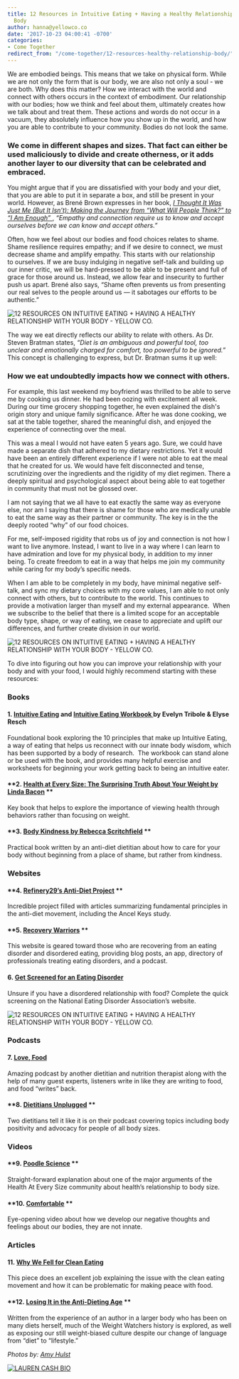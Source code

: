 ```yaml
---
title: 12 Resources in Intuitive Eating + Having a Healthy Relationship With Your
  Body
author: hanna@yellowco.co
date: '2017-10-23 04:00:41 -0700'
categories:
- Come Together
redirect_from: "/come-together/12-resources-healthy-relationship-body/"
---
```


We are embodied beings. This means that we take on physical form. While we are not only the form that is our body, we are also not only a soul - we are both. Why does this matter? How we interact with the world and connect with others occurs in the context of embodiment. Our relationship with our bodies; how we think and feel about them, ultimately creates how we talk about and treat them. These actions and words do not occur in a vacuum, they absolutely influence how you show up in the world, and how you are able to contribute to your community. Bodies do not look the same.

### **We come in different shapes and sizes. That fact can either be used maliciously to divide and create otherness, or it adds another layer to our diversity that can be celebrated and embraced.**

You might argue that if you are dissatisfied with your body and your diet, that you are able to put it in separate a box, and still be present in your world. However, as Brené Brown expresses in her book, [_I Thought It Was Just Me (But It Isn’t): Making the Journey from “What Will People Think?” to “I Am Enough”_ ](https://www.amazon.com/Thought-Was-Just-but-isnt/dp/1491513853), _“Empathy and connection require us to know and accept ourselves before we can know and accept others.”_

Often, how we feel about our bodies and food choices relates to shame. Shame resilience requires empathy; and if we desire to connect, we must decrease shame and amplify empathy. This starts with our relationship to ourselves. If we are busy indulging in negative self-talk and building up our inner critic, we will be hard-pressed to be able to be present and full of grace for those around us. Instead, we allow fear and insecurity to further push us apart. Brené also says, “Shame often prevents us from presenting our real selves to the people around us — it sabotages our efforts to be authentic.”

![12 RESOURCES ON INTUITIVE EATING + HAVING A HEALTHY RELATIONSHIP WITH YOUR BODY - YELLOW CO.](http://yellowco.co/wp-content/uploads/2017/10/3I5A1662.jpg)

The way we eat directly reflects our ability to relate with others. As Dr. Steven Bratman states, _“Diet is an ambiguous and powerful tool, too unclear and emotionally charged for comfort, too powerful to be ignored.”_ This concept is challenging to express, but Dr. Bratman sums it up well:

### **How we eat undoubtedly impacts how we connect with others.**

For example, this last weekend my boyfriend was thrilled to be able to serve me by cooking us dinner. He had been oozing with excitement all week. During our time grocery shopping together, he even explained the dish's origin story and unique family significance. After he was done cooking, we sat at the table together, shared the meaningful dish, and enjoyed the experience of connecting over the meal.

This was a meal I would not have eaten 5 years ago. Sure, we could have made a separate dish that adhered to my dietary restrictions. Yet it would have been an entirely different experience if I were not able to eat the meal that he created for us. We would have felt disconnected and tense, scrutinizing over the ingredients and the rigidity of my diet regimen. There a deeply spiritual and psychological aspect about being able to eat together in community that must not be glossed over.

I am not saying that we all have to eat exactly the same way as everyone else, nor am I saying that there is shame for those who are medically unable to eat the same way as their partner or community. The key is in the the deeply rooted “why” of our food choices.

For me, self-imposed rigidity that robs us of joy and connection is not how I want to live anymore. Instead, I want to live in a way where I can learn to have admiration and love for my physical body, in addition to my inner being. To create freedom to eat in a way that helps me join my community while caring for my body’s specific needs.

When I am able to be completely in my body, have minimal negative self-talk, and sync my dietary choices with my core values, I am able to not only connect with others, but to contribute to the world. This continues to provide a motivation larger than myself and my external appearance.  When we subscribe to the belief that there is a limited scope for an acceptable body type, shape, or way of eating, we cease to appreciate and uplift our differences, and further create division in our world.

![12 RESOURCES ON INTUITIVE EATING + HAVING A HEALTHY RELATIONSHIP WITH YOUR BODY - YELLOW CO.](http://yellowco.co/wp-content/uploads/2017/10/3I5A1339.jpg)

To dive into figuring out how you can improve your relationship with your body and with your food, I would highly recommend starting with these resources:

### **Books**

#### **1. [Intuitive Eating](http://a.co/coonmpE) and [Intuitive Eating Workbook ](http://a.co/9mFbxpR)by Evelyn Tribole & Elyse Resch**

Foundational book exploring the 10 principles that make up Intuitive Eating, a way of eating that helps us reconnect with our innate body wisdom, which has been supported by a body of research.  The workbook can stand alone or be used with the book, and provides many helpful exercise and worksheets for beginning your work getting back to being an intuitive eater.

#### **2. [Health at Every Size: The Surprising Truth About Your Weight by Linda Bacon](http://a.co/goBA6La) **

Key book that helps to explore the importance of viewing health through behaviors rather than focusing on weight.

#### **3. [Body Kindness by Rebecca Scritchfield](http://a.co/iHCmZl6) **

Practical book written by an anti-diet dietitian about how to care for your body without beginning from a place of shame, but rather from kindness.

### **Websites**

#### **4. [Refinery29’s Anti-Diet Project](http://www.refinery29.com/the-anti-diet-project) **

Incredible project filled with articles summarizing fundamental principles in the anti-diet movement, including the Ancel Keys study.

#### **5. [Recovery Warriors](http://recoverywarriors.com) **

This website is geared toward those who are recovering from an eating disorder and disordered eating, providing blog posts, an app, directory of professionals treating eating disorders, and a podcast.

#### **6. [Get Screened for an Eating Disorder](https://www.nationaleatingdisorders.org/screening-tool)**

Unsure if you have a disordered relationship with food? Complete the quick screening on the National Eating Disorder Association’s website.

![12 RESOURCES ON INTUITIVE EATING + HAVING A HEALTHY RELATIONSHIP WITH YOUR BODY - YELLOW CO.](http://yellowco.co/wp-content/uploads/2017/10/3I5A1563.jpg)

### **Podcasts**

#### **7. [Love, Food](http://www.juliedillonrd.com/lovefoodpodcast/)**

Amazing podcast by another dietitian and nutrition therapist along with the help of many guest experts, listeners write in like they are writing to food, and food “writes” back.

#### **8. [Dietitians Unplugged](https://itunes.apple.com/us/podcast/dietitians-unplugged-podcast/id1044293380?mt=2) **

Two dietitians tell it like it is on their podcast covering topics including body positivity and advocacy for people of all body sizes.

### **Videos**

#### **9. [Poodle Science](https://youtu.be/H89QQfXtc-k) **

Straight-forward explanation about one of the major arguments of the Health At Every Size community about health’s relationship to body size.

#### **10. [Comfortable](https://youtu.be/f0tEcxLDDd4) **

Eye-opening video about how we develop our negative thoughts and feelings about our bodies, they are not innate.

### **Articles**

#### **11. [Why We Fell for Clean Eating](https://www.theguardian.com/lifeandstyle/2017/aug/11/why-we-fell-for-clean-eating)**

This piece does an excellent job explaining the issue with the clean eating movement and how it can be problematic for making peace with food.

#### **12. [Losing It in the Anti-Dieting Age](https://www.nytimes.com/2017/08/02/magazine/weight-watchers-oprah-losing-it-in-the-anti-dieting-age.html?mcubz=3) **

Written from the experience of an author in a larger body who has been on many diets herself, much of the Weight Watchers history is explored, as well as exposing our still weight-biased culture despite our change of language from “diet” to “lifestyle.”

_Photos by: [Amy Hulst](https://www.instagram.com/amyhulstforpresident/)_

[![LAUREN CASH BIO](http://yellowco.co/wp-content/uploads/2016/03/LAUREN-CASH-BIO.jpg)](https://laurencashrdn.com/)
